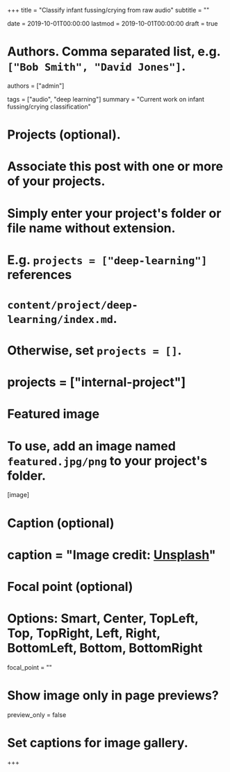 +++
title = "Classify infant fussing/crying from raw audio"
subtitle = ""

date = 2019-10-01T00:00:00
lastmod = 2019-10-01T00:00:00
draft = true

# Authors. Comma separated list, e.g. `["Bob Smith", "David Jones"]`.
authors = ["admin"]

tags = ["audio", "deep learning"]
summary = "Current work on infant fussing/crying classification"

# Projects (optional).
#   Associate this post with one or more of your projects.
#   Simply enter your project's folder or file name without extension.
#   E.g. `projects = ["deep-learning"]` references 
#   `content/project/deep-learning/index.md`.
#   Otherwise, set `projects = []`.
# projects = ["internal-project"]

# Featured image
# To use, add an image named `featured.jpg/png` to your project's folder. 
[image]
  # Caption (optional)
  # caption = "Image credit: [**Unsplash**](https://unsplash.com/photos/CpkOjOcXdUY)"

  # Focal point (optional)
  # Options: Smart, Center, TopLeft, Top, TopRight, Left, Right, BottomLeft, Bottom, BottomRight
  focal_point = ""

  # Show image only in page previews?
  preview_only = false

# Set captions for image gallery.


+++

